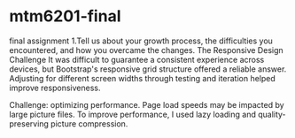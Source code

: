 # mtm6201-final
final assignment 
1.Tell us about your growth process, the difficulties you encountered, and how you overcame the changes.
The Responsive Design Challenge
It was difficult to guarantee a consistent experience across devices, but Bootstrap's responsive grid structure offered a reliable answer. Adjusting for different screen widths through testing and iteration helped improve responsiveness.

Challenge: optimizing performance.
Page load speeds may be impacted by large picture files. To improve performance, I used lazy loading and quality-preserving picture compression.

<!-- I have used bootsrap  -->

 <!-- all the images are clicked by me -->